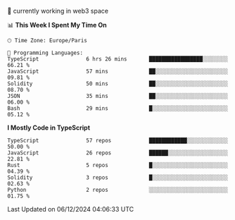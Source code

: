 🔭 currently working in web3 space

<!--START_SECTION:waka-->
📊 **This Week I Spent My Time On** 

```text
🕑︎ Time Zone: Europe/Paris

💬 Programming Languages: 
TypeScript               6 hrs 26 mins       █████████████████░░░░░░░░   66.21 % 
JavaScript               57 mins             ██░░░░░░░░░░░░░░░░░░░░░░░   09.81 % 
Solidity                 50 mins             ██░░░░░░░░░░░░░░░░░░░░░░░   08.70 % 
JSON                     35 mins             ██░░░░░░░░░░░░░░░░░░░░░░░   06.00 % 
Bash                     29 mins             █░░░░░░░░░░░░░░░░░░░░░░░░   05.12 % 
```

**I Mostly Code in TypeScript** 

```text
TypeScript               57 repos            ████████████░░░░░░░░░░░░░   50.00 % 
JavaScript               26 repos            ██████░░░░░░░░░░░░░░░░░░░   22.81 % 
Rust                     5 repos             █░░░░░░░░░░░░░░░░░░░░░░░░   04.39 % 
Solidity                 3 repos             █░░░░░░░░░░░░░░░░░░░░░░░░   02.63 % 
Python                   2 repos             ░░░░░░░░░░░░░░░░░░░░░░░░░   01.75 % 
```




 Last Updated on 06/12/2024 04:06:33 UTC
<!--END_SECTION:waka-->
